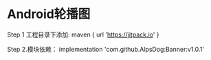 # Android轮播图

Step 1 工程目录下添加:
maven { url 'https://jitpack.io' }

Step 2.模块依赖：
implementation 'com.github.AlpsDog:Banner:v1.0.1'

